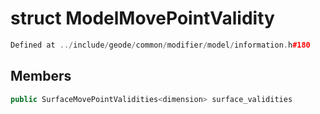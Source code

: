 # struct ModelMovePointValidity

```cpp
Defined at ../include/geode/common/modifier/model/information.h#180
```

## Members

```cpp
public SurfaceMovePointValidities<dimension> surface_validities

```



